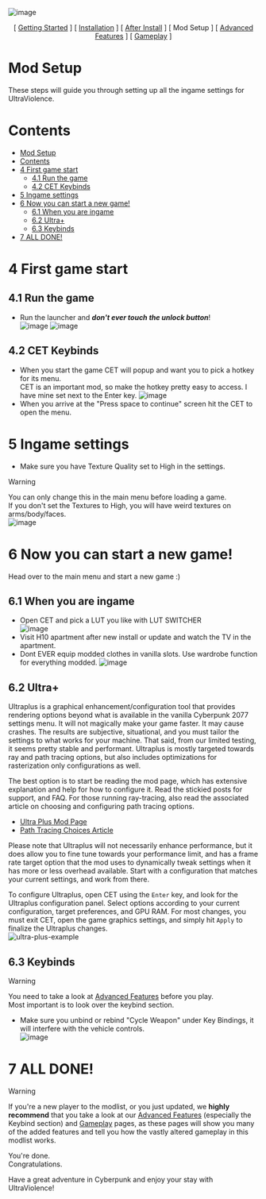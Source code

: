 ![image](/img/UV_title.png)


<p align="center">
[ <a href="https://github.com/Gallahorn/Ultraviolence/blob/main/README.md">Getting Started</a> ]
[ <a href="https://github.com/Gallahorn/Ultraviolence/blob/main/Installation.md">Installation</a> ]
[ <a href="https://github.com/Gallahorn/Ultraviolence/blob/main/PostInstall.md">After Install</a> ]
[ Mod Setup ]
[ <a href="https://github.com/Gallahorn/Ultraviolence/blob/main/AdvancedFeatures.md">Advanced Features</a> ]
[ <a href="https://github.com/Gallahorn/Ultraviolence/blob/main/Gameplay.md">Gameplay</a> ] 
</p>

# Mod Setup
These steps will guide you through setting up all the ingame settings for UltraViolence.

# Contents
- [Mod Setup](#mod-setup)
- [Contents](#contents)
- [4 First game start](#4-first-game-start)
  - [4.1 Run the game](#41-run-the-game)
  - [4.2 CET Keybinds](#42-cet-keybinds)
- [5 Ingame settings](#5-ingame-settings)
- [6 Now you can start a new game!](#6-now-you-can-start-a-new-game)
  - [6.1 When you are ingame](#61-when-you-are-ingame)
  - [6.2 Ultra+](#62-ultra)
  - [6.3 Keybinds](#63-keybinds)
- [7 ALL DONE!](#7-all-done)

# 4 First game start

## 4.1 Run the game
- Run the launcher and ***don't ever touch the unlock button***!  
![image](img/modsetup/mo2_donttouch.png)
![image](img/modsetup/mo2_rungame.png)

## 4.2 CET Keybinds
- When you start the game CET will popup and want you to pick a hotkey for its menu.  
CET is an important mod, so make the hotkey pretty easy to access. I have mine set next to the Enter key.
![image](img/modsetup/cet_keybind.png)
- When you arrive at the "Press space to continue" screen hit the CET to open the menu.  

# 5 Ingame settings
- Make sure you have Texture Quality set to High in the settings.  
> [!WARNING]
> You can only change this in the main menu before loading a game.  
> If you don't set the Textures to High, you will have weird textures on arms/body/faces.  
![image](/img/modsetup/texturequality.png)


# 6 Now you can start a new game!
Head over to the main menu and start a new game :)

## 6.1 When you are ingame
- Open CET and pick a LUT you like with LUT SWITCHER  
![image](https://github.com/user-attachments/assets/90d64c4c-7fe2-4807-ad7f-64e58e183e28)
- Visit H10 apartment after new install or update and watch the TV in the apartment.
- Dont EVER equip modded clothes in vanilla slots. Use wardrobe function for everything modded.
![image](https://github.com/user-attachments/assets/280ad3d2-3a0d-4cdd-abe0-efcfda5b37a8)


## 6.2 Ultra+
Ultraplus is a graphical enhancement/configuration tool that provides rendering options beyond what is available in the vanilla Cyberpunk 2077 settings menu. It will not magically make your game faster. It may cause crashes. The results are subjective, situational, and you must tailor the settings to what works for your machine. That said, from our limited testing, it seems pretty stable and performant. Ultraplus is mostly targeted towards ray and path tracing options, but also includes optimizations for rasterization only configurations as well.

The best option is to start be reading the mod page, which has extensive explanation and help for how to configure it. Read the stickied posts for support, and FAQ. For those running ray-tracing, also read the associated article on choosing and configuring path tracing options.

- [Ultra Plus Mod Page](https://www.nexusmods.com/cyberpunk2077/mods/10490)
- [Path Tracing Choices Article](https://www.nexusmods.com/cyberpunk2077/articles/1027)

Please note that Ultraplus will not necessarily enhance performance, but it does allow you to fine tune towards your performance limit, and has a frame rate target option that the mod uses to dynamically tweak settings when it has more or less overhead available. Start with a configuration that matches your current settings, and work from there.

To configure Ultraplus, open CET using the `Enter` key, and look for the Ultraplus configuration panel. Select options according to your current configuration, target preferences, and GPU RAM. For most changes, you must exit CET, open the game graphics settings, and simply hit `Apply` to finalize the Ultraplus changes.  
![ultra-plus-example](img/modsetup/ultraplus.png)


## 6.3 Keybinds
> [!WARNING] 
> You need to take a look at [Advanced Features](AdvancedFeatures.md) before you play.  
  Most important is to look over the keybind section.

- Make sure you unbind or rebind "Cycle Weapon" under Key Bindings, it will interfere with the vehicle controls.  
![image](img/modsetup/weaponkeybind.png)


# 7 ALL DONE!
> [!WARNING]
> If you're a new player to the modlist, or you just updated, we **__highly recommend__** that you take a look at our [Advanced Features](AdvancedFeatures.md) (especially the Keybind section) and [Gameplay](Gameplay.md) pages, as these pages will show you many of the added features and tell you how the vastly altered gameplay in this modlist works.

You're done.  
Congratulations.  

Have a great adventure in Cyberpunk and enjoy your stay with UltraViolence!
